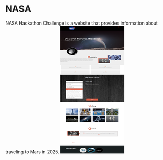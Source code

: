 # NASA
NASA Hackathon Challenge is a website that provides information about traveling to Mars in 2025.
<img src="https://github.com/ammaralsharee/NASA/blob/main/Nasa.PNG" width="200" height="400" />
